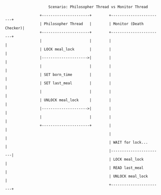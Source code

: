 


                        Scenario: Philosopher Thread vs Monitor Thread
                        
                    +----------------------+        +------------------------+
                    | Philosopher Thread   |        | Monitor (Death Checker)|
                    +----------------------+        +------------------------+
                    |                      |        |                        |
                    | LOCK meal_lock       |        |                        |
                    |--------------------->|        |                        |
                    |                      |        |                        |
                    | SET born_time        |        |                        |
                    | SET last_meal        |        |                        |
                    |                      |        |                        |
                    | UNLOCK meal_lock     |        |                        |
                    |--------------------->|        |                        |
                    |                      |        |                        |
                    +----------------------+        |                        |
                                                    |                        |
                                                    | WAIT for lock...       |
                                                    |------------------------|
                                                    | LOCK meal_lock         |
                                                    | READ last_meal         |
                                                    | UNLOCK meal_lock       |
                                                    +------------------------+
